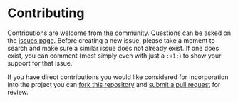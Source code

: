 Contributing
============

Contributions are welcome from the community. Questions can be asked on the
[issues page][1]. Before creating a new issue, please take a moment to search
and make sure a similar issue does not already exist. If one does exist, you
can comment (most simply even with just a `:+1:`) to show your support for that
issue.

If you have direct contributions you would like considered for incorporation
into the project you can [fork this repository][2] and
[submit a pull request][3] for review.



[1]: https://github.com/usgs/nabatr/issues
[2]: https://help.github.com/articles/fork-a-repo/
[3]: https://help.github.com/articles/about-pull-requests/